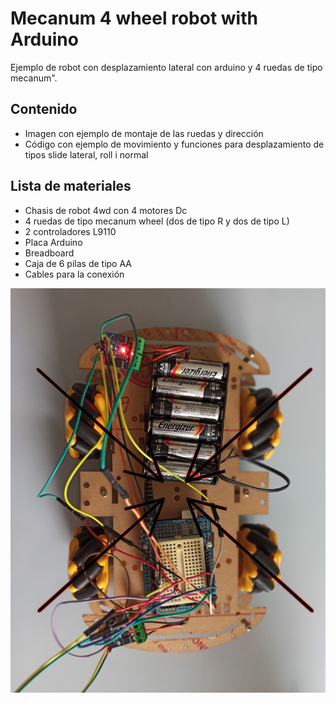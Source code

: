 # Mecanum 4 wheel robot with Arduino 
 Ejemplo de robot con desplazamiento lateral con arduino y 4 ruedas de tipo mecanum".

## Contenido
- Imagen con ejemplo de montaje de las ruedas y dirección
- Código con ejemplo de movimiento y funciones para desplazamiento de tipos slide lateral, roll i normal

## Lista de materiales
- Chasis de robot 4wd con 4 motores Dc 
- 4 ruedas de tipo mecanum wheel (dos de tipo R y dos de tipo L)
- 2 controladores L9110
- Placa Arduino
- Breadboard
- Caja de 6 pilas de tipo AA
- Cables para la conexión

![Dirección de la ruedas](https://github.com/marcosmarf/Mecanum-wheel/blob/master/mecanum.jpg)
